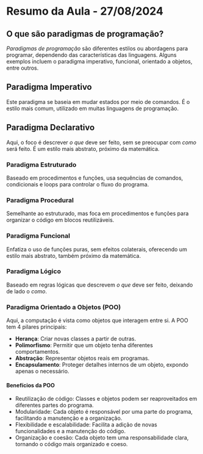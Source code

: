 # Resumo da Aula - 27/08/2024

## O que são paradigmas de programação?

*Paradigmas de programação* são diferentes estilos ou abordagens para programar, dependendo das características das linguagens. Alguns exemplos incluem o paradigma imperativo, funcional, orientado a objetos, entre outros.

## Paradigma Imperativo

Este paradigma se baseia em mudar estados por meio de comandos. É o estilo mais comum, utilizado em muitas linguagens de programação.

## Paradigma Declarativo

Aqui, o foco é descrever *o que* deve ser feito, sem se preocupar com *como* será feito. É um estilo mais abstrato, próximo da matemática.

### Paradigma Estruturado

Baseado em procedimentos e funções, usa sequências de comandos, condicionais e loops para controlar o fluxo do programa.

### Paradigma Procedural

Semelhante ao estruturado, mas foca em procedimentos e funções para organizar o código em blocos reutilizáveis.

### Paradigma Funcional

Enfatiza o uso de funções puras, sem efeitos colaterais, oferecendo um estilo mais abstrato, também próximo da matemática.

### Paradigma Lógico

Baseado em regras lógicas que descrevem *o que* deve ser feito, deixando de lado o *como*.

### Paradigma Orientado a Objetos (POO)

Aqui, a computação é vista como objetos que interagem entre si. A POO tem 4 pilares principais:
- **Herança**: Criar novas classes a partir de outras.
- **Polimorfismo**: Permitir que um objeto tenha diferentes comportamentos.
- **Abstração**: Representar objetos reais em programas.
- **Encapsulamento**: Proteger detalhes internos de um objeto, expondo apenas o necessário.

#### Benefícios da POO
- Reutilização de código: Classes e objetos podem ser reaproveitados em diferentes partes do programa.
- Modularidade: Cada objeto é responsável por uma parte do programa, facilitando a manutenção e a organização.
- Flexibilidade e escalabilidade: Facilita a adição de novas funcionalidades e a manutenção do código.
- Organização e coesão: Cada objeto tem uma responsabilidade clara, tornando o código mais organizado e coeso.